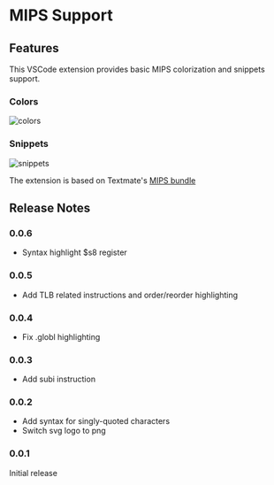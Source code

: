# MIPS Support

## Features
This VSCode extension provides basic MIPS colorization and snippets support.

### Colors
![colors](https://github.com/kdarkhan/vscode-mips-support/raw/master/images/vscode-mips-colors.png)

### Snippets
![snippets](https://github.com/kdarkhan/vscode-mips-support/raw/master/images/vscode-mips-snippets.png)

The extension is based on Textmate's [MIPS bundle](https://github.com/textmate/mips.tmbundle)

## Release Notes

### 0.0.6

* Syntax highlight $s8 register

### 0.0.5

* Add TLB related instructions and order/reorder highlighting

### 0.0.4

* Fix .globl highlighting

### 0.0.3

* Add subi instruction

### 0.0.2

* Add syntax for singly-quoted characters
* Switch svg logo to png

### 0.0.1

Initial release
